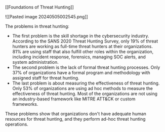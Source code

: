 [[Foundations of Threat Hunting]]

![[Pasted image 20240505002545.png]]

The problems in threat hunting:
- The first problem is the skill shortage in the cybersecurity industry. According to the SANS 2020 Threat Hunting Survey, only 19% of threat hunters are working as full-time threat hunters at their organizations. 81% are using staff that also fulfill other roles within the organization, including incident response, forensics, managing SOC alerts, and system administration.
- The second problem is the lack of formal threat hunting processes. Only 37% of organizations have a formal program and methodology with assigned staff for threat hunting.
- The last problem is about measuring the effectiveness of threat hunting. Only 53% of organizations are using ad hoc methods to measure the effectiveness of threat hunting. Most of the organizations are not using an industry-based  framework like MITRE ATT&CK or custom frameworks.  

These problems show that organizations don't have adequate human resources for threat hunting, and they perform ad-hoc threat hunting operations.